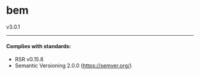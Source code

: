 # bem
v3.0.1



___
#### Complies with standards:

- RSR v0.15.8
- Semantic Versioning 2.0.0 (https://semver.org/)
